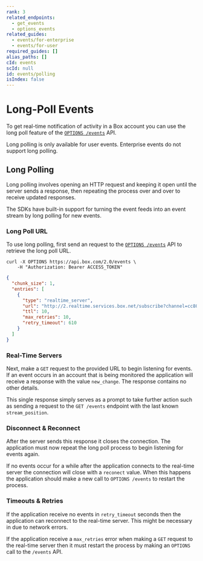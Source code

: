 ```yaml
---
rank: 3
related_endpoints:
  - get_events
  - options_events
related_guides:
  - events/for-enterprise
  - events/for-user
required_guides: []
alias_paths: []
cId: events
scId: null
id: events/polling
isIndex: false
---
```

# Long-Poll Events

To get real-time notification of activity in a Box account you can use the long
poll feature of the [`OPTIONS /events`](e://options_events) API.

<Samples id="options_events">

</Samples>

<Message warning>

Long polling is only available for user events. Enterprise events do not
support long polling.

</Message>

## Long Polling

Long polling involves opening an HTTP request and keeping it open until the
server sends a response, then repeating the process over and over to receive
updated responses.

<Message>

The SDKs have built-in support for turning the event feeds into an event
stream by long polling for new events.

</Message>

### Long Poll URL

To use long polling, first send an request to the
[`OPTIONS /events`](e://options_events) API to retrieve the long poll URL.

```curl
curl -X OPTIONS https://api.box.com/2.0/events \
    -H "Authorization: Bearer ACCESS_TOKEN"
```

```json
{
  "chunk_size": 1,
  "entries": [
    {
      "type": "realtime_server",
      "url": "http://2.realtime.services.box.net/subscribe?channel=cc807c9c4869ffb1c81a&stream_type=all",
      "ttl": 10,
      "max_retries": 10,
      "retry_timeout": 610
    }
  ]
}
```

### Real-Time Servers

Next, make a `GET` request to the provided URL to begin listening for events. If
an event occurs in an account that is being monitored the application will
receive a response with the value `new_change`. The response contains no other
details.

This single response simply serves as a prompt to take further action such as
sending a request to the `GET /events` endpoint with the last known
`stream_position`.

### Disconnect & Reconnect

After the server sends this response it closes the connection. The application
must now repeat the long poll process to begin listening for events again.

If no events occur for a while after the application connects to the real-time
server the connection will close with a `reconect` value. When this happens the
application should make a new call to `OPTIONS /events` to restart the process.

### Timeouts & Retries

If the application receive no events in `retry_timeout` seconds then the
application can reconnect to the real-time server. This might be necessary in
due to network errors.

If the application receive a `max_retries` error when making a `GET` request to
the real-time server then it must restart the process by making an `OPTIONS` call
to the `/events` API.
